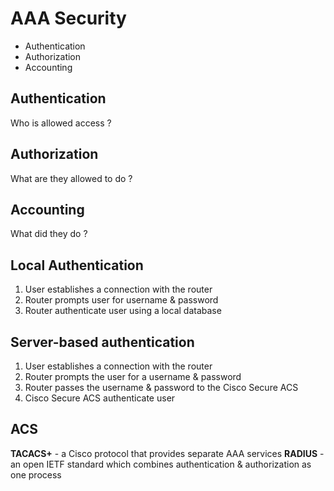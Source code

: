 # AAA Security

* Authentication
* Authorization
* Accounting

## Authentication

Who is allowed access ?

## Authorization

What are they allowed to do ?

## Accounting

What did they do ?

## Local Authentication

1. User establishes a connection with the router
2. Router prompts user for username & password
3. Router authenticate user using a local database

## Server-based authentication

1. User establishes a connection with the router
2. Router prompts the user for a username & password
3. Router passes the username & password to the Cisco Secure ACS
4. Cisco Secure ACS authenticate user

## ACS

**TACACS+** - a Cisco protocol that provides separate AAA services
**RADIUS** - an open IETF standard which combines authentication & authorization as one process
